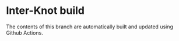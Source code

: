 # Inter-Knot build
The contents of this branch are automatically built and updated using Github Actions.